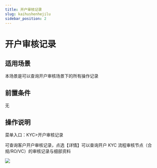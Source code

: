 ```yaml
---
title: 开户审核记录
slug: kaihushenhejilu
sidebar_position: 2
---
```



# 开户审核记录

## 适用场景

本场景是可以查询开户审核场景下的所有操作记录

## 前置条件

无

## 操作说明

菜单入口：KYC&gt;开户审核记录

可查询客户开户审核记录，点选【详情】可以查询开户 KYC 流程审核节点（合规/RO/VC）的审核记录与细部资料

<img src="/assets/WqUOblxImoVkKqx9ChzcNuMlnLd.png"/>

